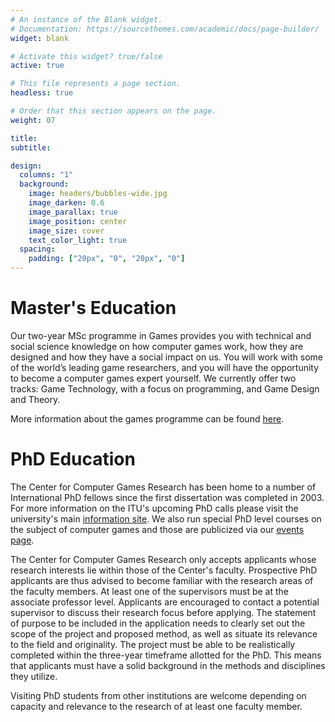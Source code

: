 ```yaml
---
# An instance of the Blank widget.
# Documentation: https://sourcethemes.com/academic/docs/page-builder/
widget: blank

# Activate this widget? true/false
active: true

# This file represents a page section.
headless: true

# Order that this section appears on the page.
weight: 07

title:
subtitle:

design:
  columns: "1"
  background:
    image: headers/bubbles-wide.jpg
    image_darken: 0.6
    image_parallax: true
    image_position: center
    image_size: cover
    text_color_light: true
  spacing:
    padding: ["20px", "0", "20px", "0"]
---
```


# Master's Education

Our two-year MSc programme in Games provides you with technical and social science knowledge on how computer games work, how they are designed and how they have a social impact on us. You will work with some of the world’s leading game researchers, and you will have the opportunity to become a computer games expert yourself. We currently offer two tracks: Game Technology, with a focus on programming, and Game Design and Theory.

More information about the games programme can be found [here](http://en.itu.dk/Programmes/MSc-Programmes/Games).

# PhD Education

The Center for Computer Games Research has been home to a number of International PhD fellows since the first dissertation was completed in 2003. For more information on the ITU's upcoming PhD calls please visit the university's main [information site](http://itu.dk/en/Forskning/Phd-uddannelsen). We also run special PhD level courses on the subject of computer games and those are publicized via our [events page](https://game.itu.dk/index.php/Events).

The Center for Computer Games Research only accepts applicants whose research interests lie within those of the Center's faculty. Prospective PhD applicants are thus advised to become familiar with the research areas of the faculty members. At least one of the supervisors must be at the associate professor level. Applicants are encouraged to contact a potential supervisor to discuss their research focus before applying. The statement of purpose to be included in the application needs to clearly set out the scope of the project and proposed method, as well as situate its relevance to the field and originality. The project must be able to be realistically completed within the three-year timeframe allotted for the PhD. This means that applicants must have a solid background in the methods and disciplines they utilize.

Visiting PhD students from other institutions are welcome depending on capacity and relevance to the research of at least one faculty member.

